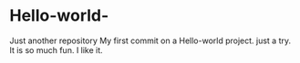 # Hello-world-
Just another repository 
My first commit on a Hello-world project. just a try. It is so much fun. I like it. 
